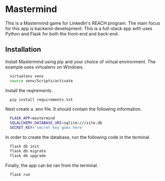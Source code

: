 # Mastermind

This is a Mastermind game for LinkedIn's REACH program. 
The main focus for this app is backend-development. This is a full-stack app with uses
Python and Flask for both the front-end and back-end.


## Installation

Install Mastermind using pip and your choice of virtual environment. The example 
uses virtualenv on Windows.

```bash
  virtualenv venv
  source venv/Scripts/activate
```
Install the reqirements.
```bash
  pip install requirements.txt
```
Next create a .env file. It should contain the following information.
```bash
  FLASK_APP=mastermind
  SQLALCHEMY_DATABASE_URI=sqlite:///site.db
  SECRET_KEY='secret key goes here'
```
In order to create the database, run the following code in the terminal.
```bash
  flask db init
  flask db migrate
  flask db upgrade
```
Finally, the app can be ran from the terminal.
```bash
  flask run
```
